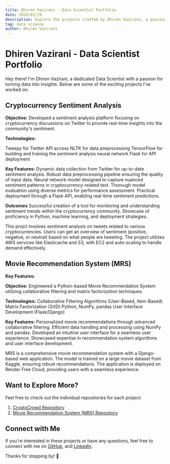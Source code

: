 ```yaml
---
title: Dhiren Vazirani - Data Scientist Portfolio
date: 2024/01/19
description: Explore the projects crafted by Dhiren Vazirani, a passionate Data Scientist.
tag: data science
author: Dhiren Vazirani
---
```


# Dhiren Vazirani - Data Scientist Portfolio

Hey there! I'm Dhiren Vazirani, a dedicated Data Scientist with a passion for turning data into insights. Below are some of the exciting projects I've worked on:

## Cryptocurrency Sentiment Analysis

**Objective:**
Developed a sentiment analysis platform focusing on cryptocurrency discussions on Twitter to provide real-time insights into the community's sentiment.

**Technologies:**

Tweepy for Twitter API access
NLTK for data preprocessing
TensorFlow for building and training the sentiment analysis neural network
Flask for API deployment

**Key Features:**
Dynamic data collection from Twitter for up-to-date sentiment analysis.
Robust data preprocessing pipeline ensuring the quality of input data.
Neural network model designed to capture nuanced sentiment patterns in cryptocurrency-related text.
Thorough model evaluation using diverse metrics for performance assessment.
Practical deployment through a Flask API, enabling real-time sentiment predictions.

**Outcomes**
Successful creation of a tool for monitoring and understanding sentiment trends within the cryptocurrency community.
Showcase of proficiency in Python, machine learning, and deployment strategies.

This projct involves sentiment analysis on tweets related to various cryptocurrencies. Users can get an overview of sentiment (positive, negative, or neutral) based on what people are tweeting. The project utilizes AWS services like Elasticache and S3, with EC2 and auto-scaling to handle demand effectively.

## Movie Recommendation System (MRS)

**Key Features:**

**Objective:**
Engineered a Python-based Movie Recommendation System utilizing collaborative filtering and matrix factorization techniques.

**Technologies:**
Collaborative Filtering Algorithms (User-Based, Item-Based)
Matrix Factorization (SVD)
Python, NumPy, pandas
User Interface Development (Flask/Django)

**Key Features:**
Personalized movie recommendations through advanced collaborative filtering.
Efficient data handling and processing using NumPy and pandas.
Developed an intuitive user interface for a seamless user experience.
Showcased expertise in recommendation system algorithms and user interface development.

MRS is a comprehensive movie recommendation system with a Django-based web application. The model is trained on a large movie dataset from Kaggle, ensuring robust recommendations. The application is deployed on Render Free Cloud, providing users with a seamless experience.


## Want to Explore More?

Feel free to check out the individual repositories for each project:

1. [CryptoCrowd Repository](<https://github.com/DhirenV01/cryptosentiment>)
2. [Movie Recommendation System (MRS) Repository](<link-to-mrs-repo>)

## Connect with Me

If you're interested in these projects or have any questions, feel free to connect with me on [GitHub](<[your-github-profile](https://github.com/DhirenV01)>), and [LinkedIn](<your-linkedin.comn/dhiren-vazirani/e>).

Thanks for stopping by! 🚀

